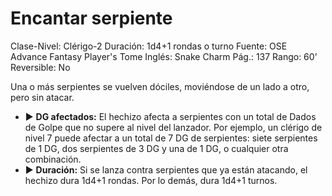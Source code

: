 # Encantar serpiente

Clase-Nivel: Clérigo-2
Duración: 1d4+1 rondas o turno
Fuente: OSE Advance Fantasy Player's Tome
Inglés: Snake Charm
Pág.: 137
Rango: 60’
Reversible: No

Una o más serpientes se vuelven dóciles, moviéndose de un lado a otro, pero sin atacar.  

- ▶ **DG afectados:** El hechizo afecta a serpientes con un total de Dados de Golpe que no supere al nivel del lanzador. Por ejemplo, un clérigo de nivel 7 puede afectar a un total de 7 DG de serpientes: siete serpientes de 1 DG, dos serpientes de 3 DG y una de 1 DG, o cualquier otra combinación.
- ▶ **Duración:** Si se lanza contra serpientes que ya están atacando, el hechizo dura 1d4+1 rondas. Por lo demás, dura 1d4+1 turnos.